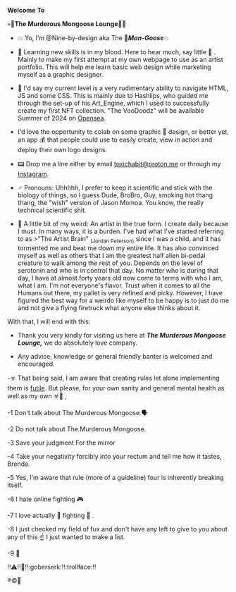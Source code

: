 **Welcome**
**To**
 
:skull::hocho:**The Murderous Mongoose Lounge**:hocho::skull:

- :boom: Yo, I’m @Nine-by-design aka The :badger:***Man-Goose***:boom:

- :dna: Learning new skills is in my blood. Here to hear much, say little :speak_no_evil: . Mainly to make my first attempt at my own webpage to use as an artist portfolio. This will help me learn basic web design while marketing myself as a graphic designer.
- :beginner: I'd say my current level is a very rudimentary ability to navigate HTML, JS and some CSS. This is mainly due to Hashlips, who guided me through the set-up of his Art_Engine, which I used to successfully create my first NFT collection. "The VooDoodz" will be available Summer of 2024 on [Opensea](https://opensea.io/TheMongoose). 
- I'd love the opportunity to colab on some graphic :art: design, or better yet, an app :moneybag: that people could use to easily create, view in action and deploy their own logo designs.

- :pager: Drop me a line either by email toxichabit@proton.me or through my [Instagram](https://www.instagram.com/forever.unfinished.studio/).
- :male_sign:  Pronouns: Uhhhhh, I prefer to keep it scientific and stick with the biology of things, so I guess Dude, BroBro, Guy, smoking hot thang thang, the "wish" version of Jason Momoa. You know, the really technical scientific shit.
- :black_flag: A little bit of my weird: An artist in the true form. I create daily because I must. In many ways, it is a burden. I've had what I've started referring to as >"The Artist Brain" <sub>(Jordan Peterson)</sub> since I was a child, and it has tormented me and beat me down my entire life. It has also convinced myself as well as others that I am the greatest half alien bi-pedal creature to walk among the rest of you. Depends on the level of serotonin and who is in control that day. No matter who is during that day, I have at almost forty years old now come to terms with who I am, what I am. I'm not everyone's flavor. Trust when it comes to all the Humans out there, my pallet is very refined and picky. However, I have figured the best way for a weirdo like myself to be happy is to just do me and not give a flying firetruck what anyone else thinks about it.

With that, I will end with this:

- Thank you very kindly for visiting us here at ***The Murderous Mongoose Lounge,*** we do absolutely love company.

- Any advice, knowledge or general friendly banter is welcomed and encouraged.
  
-:biohazard: That being said, I am aware that creating rules let alone implementing them is [futile](https://tvtropes.org/pmwiki/pmwiki.php/Main/RulesOfTheInternet). But please, for your own sanity and general mental health as well as my own :biohazard::badger: ,
 
  -1 Don't talk about The Murderous Mongoose.:speaking_head:
 
  -2 Do not talk about The Murderous Mongoose.
 
  -3 Save your judgment For the mirror
  
  -4 Take your negativity forcibly into your rectum and tell me how it tastes, Brenda.
  
  -5 Yes, I'm aware that rule (more of a guideline) four is inherently breaking itself.
 
  -6 I hate online fighting :video_game:
 
  -7 I love actually :boxing_glove: fighting :supervillain: .
 
  -8 I just checked my field of fux and don't have any left to give to you about any of this ☝️ I just wanted to make a list.
 
  -9 🖕

  :bangbang::warning::bangbang::underage::bangbang::goberserk::bangbang::trollface::bangbang:

  :registered::copyright::checkered_flag:

<!---
Nine-by-design/Nine-by-design is a ✨ special ✨ repository because its `README.md` (this file) appears on your GitHub profile.
You can click the Preview link to take a look at your changes.
--->
